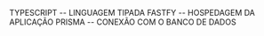 TYPESCRIPT -- LINGUAGEM TIPADA
FASTFY -- HOSPEDAGEM DA APLICAÇÃO
PRISMA -- CONEXÃO COM O BANCO DE DADOS
